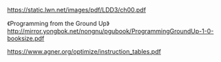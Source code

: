 https://static.lwn.net/images/pdf/LDD3/ch00.pdf

《Programming from the Ground Up》http://mirror.yongbok.net/nongnu/pgubook/ProgrammingGroundUp-1-0-booksize.pdf

https://www.agner.org/optimize/instruction_tables.pdf
